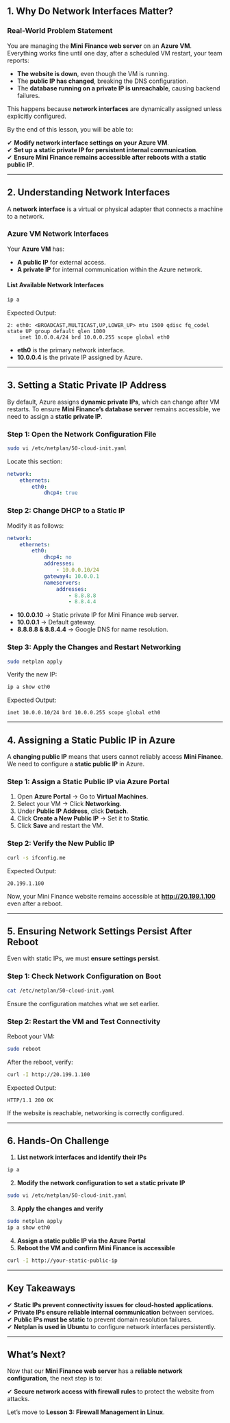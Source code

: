## **1. Why Do Network Interfaces Matter?**  

### **Real-World Problem Statement**  

You are managing the **Mini Finance web server** on an **Azure VM**. Everything works fine until one day, after a scheduled VM restart, your team reports:  

- **The website is down**, even though the VM is running.  
- The **public IP has changed**, breaking the DNS configuration.  
- The **database running on a private IP is unreachable**, causing backend failures.  

This happens because **network interfaces** are dynamically assigned unless explicitly configured.  

By the end of this lesson, you will be able to:  

✔ **Modify network interface settings on your Azure VM**.  
✔ **Set up a static private IP for persistent internal communication**.  
✔ **Ensure Mini Finance remains accessible after reboots with a static public IP**.  

---

## **2. Understanding Network Interfaces**  

A **network interface** is a virtual or physical adapter that connects a machine to a network.  

### **Azure VM Network Interfaces**  

Your **Azure VM** has:  
- **A public IP** for external access.  
- **A private IP** for internal communication within the Azure network.  

#### **List Available Network Interfaces**  
```bash
ip a
```
Expected Output:
```
2: eth0: <BROADCAST,MULTICAST,UP,LOWER_UP> mtu 1500 qdisc fq_codel state UP group default qlen 1000
    inet 10.0.0.4/24 brd 10.0.0.255 scope global eth0
```
- **eth0** is the primary network interface.  
- **10.0.0.4** is the private IP assigned by Azure.  

---

## **3. Setting a Static Private IP Address**  

By default, Azure assigns **dynamic private IPs**, which can change after VM restarts. To ensure **Mini Finance’s database server** remains accessible, we need to assign a **static private IP**.

### **Step 1: Open the Network Configuration File**  
```bash
sudo vi /etc/netplan/50-cloud-init.yaml
```
Locate this section:
```yaml
network:
    ethernets:
        eth0:
            dhcp4: true
```
### **Step 2: Change DHCP to a Static IP**  
Modify it as follows:
```yaml
network:
    ethernets:
        eth0:
            dhcp4: no
            addresses:
                - 10.0.0.10/24
            gateway4: 10.0.0.1
            nameservers:
                addresses:
                    - 8.8.8.8
                    - 8.8.4.4
```
- **10.0.0.10** → Static private IP for Mini Finance web server.  
- **10.0.0.1** → Default gateway.  
- **8.8.8.8 & 8.8.4.4** → Google DNS for name resolution.  

### **Step 3: Apply the Changes and Restart Networking**  
```bash
sudo netplan apply
```
Verify the new IP:  
```bash
ip a show eth0
```
Expected Output:  
```
inet 10.0.0.10/24 brd 10.0.0.255 scope global eth0
```

---

## **4. Assigning a Static Public IP in Azure**  

A **changing public IP** means that users cannot reliably access **Mini Finance**. We need to configure a **static public IP** in Azure.  

### **Step 1: Assign a Static Public IP via Azure Portal**  
1. Open **Azure Portal** → Go to **Virtual Machines**.  
2. Select your VM → Click **Networking**.  
3. Under **Public IP Address**, click **Detach**.  
4. Click **Create a New Public IP** → Set it to **Static**.  
5. Click **Save** and restart the VM.  

### **Step 2: Verify the New Public IP**  
```bash
curl -s ifconfig.me
```
Expected Output:
```
20.199.1.100
```
Now, your Mini Finance website remains accessible at **http://20.199.1.100** even after a reboot.  

---

## **5. Ensuring Network Settings Persist After Reboot**  

Even with static IPs, we must **ensure settings persist**.  

### **Step 1: Check Network Configuration on Boot**  
```bash
cat /etc/netplan/50-cloud-init.yaml
```
Ensure the configuration matches what we set earlier.  

### **Step 2: Restart the VM and Test Connectivity**  
Reboot your VM:  
```bash
sudo reboot
```
After the reboot, verify:  
```bash
curl -I http://20.199.1.100
```
Expected Output:
```
HTTP/1.1 200 OK
```
If the website is reachable, networking is correctly configured.  

---

## **6. Hands-On Challenge**  

1. **List network interfaces and identify their IPs**  
```bash
ip a
```
2. **Modify the network configuration to set a static private IP**  
```bash
sudo vi /etc/netplan/50-cloud-init.yaml
```
3. **Apply the changes and verify**  
```bash
sudo netplan apply
ip a show eth0
```
4. **Assign a static public IP via the Azure Portal**  
5. **Reboot the VM and confirm Mini Finance is accessible**  
```bash
curl -I http://your-static-public-ip
```

---

## **Key Takeaways**  

✔ **Static IPs prevent connectivity issues for cloud-hosted applications**.  
✔ **Private IPs ensure reliable internal communication** between services.  
✔ **Public IPs must be static** to prevent domain resolution failures.  
✔ **Netplan is used in Ubuntu** to configure network interfaces persistently.  

---

## **What’s Next?**  

Now that our **Mini Finance web server** has a **reliable network configuration**, the next step is to:  

✔ **Secure network access with firewall rules** to protect the website from attacks.  

Let’s move to **Lesson 3: Firewall Management in Linux**.  
